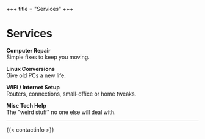 +++
title = "Services"
+++

# Services

**Computer Repair**  
Simple fixes to keep you moving.  

**Linux Conversions**  
Give old PCs a new life.  

**WiFi / Internet Setup**  
Routers, connections, small-office or home tweaks.  

**Misc Tech Help**  
The "weird stuff" no one else will deal with.  

---

{{< contactinfo >}}
